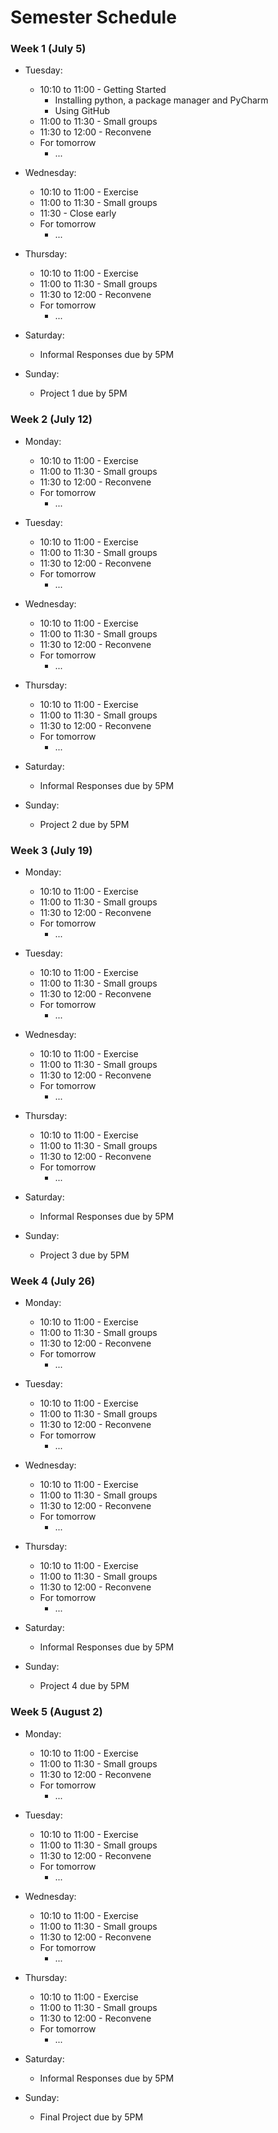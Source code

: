 # Semester Schedule

### Week 1 (July 5)

- Tuesday:
	- 10:10 to 11:00 - Getting Started
		- Installing python, a package manager and PyCharm
		- Using GitHub
	- 11:00 to 11:30 - Small groups
	- 11:30 to 12:00 - Reconvene
	- For tomorrow
		- ...

- Wednesday:
	- 10:10 to 11:00 - Exercise
	- 11:00 to 11:30 - Small groups
	- 11:30 - Close early
	- For tomorrow
		- ...

- Thursday:
	- 10:10 to 11:00 - Exercise
	- 11:00 to 11:30 - Small groups
	- 11:30 to 12:00 - Reconvene
	- For tomorrow
		- ...

- Saturday:
	- Informal Responses due by 5PM

- Sunday:
	- Project 1 due by 5PM

### Week 2 (July 12)

- Monday:
	- 10:10 to 11:00 - Exercise
	- 11:00 to 11:30 - Small groups
	- 11:30 to 12:00 - Reconvene
	- For tomorrow
		- ...

- Tuesday:
	- 10:10 to 11:00 - Exercise
	- 11:00 to 11:30 - Small groups
	- 11:30 to 12:00 - Reconvene
	- For tomorrow
		- ...

- Wednesday:
	- 10:10 to 11:00 - Exercise
	- 11:00 to 11:30 - Small groups
	- 11:30 to 12:00 - Reconvene
	- For tomorrow
		- ...

- Thursday: 
	- 10:10 to 11:00 - Exercise
	- 11:00 to 11:30 - Small groups
	- 11:30 to 12:00 - Reconvene
	- For tomorrow
		- ...

- Saturday:
	- Informal Responses due by 5PM

- Sunday:
	- Project 2 due by 5PM

### Week 3 (July 19)

- Monday:
	- 10:10 to 11:00 - Exercise
	- 11:00 to 11:30 - Small groups
	- 11:30 to 12:00 - Reconvene
	- For tomorrow
		- ...

- Tuesday:
	- 10:10 to 11:00 - Exercise
	- 11:00 to 11:30 - Small groups
	- 11:30 to 12:00 - Reconvene
	- For tomorrow
		- ...

- Wednesday:
	- 10:10 to 11:00 - Exercise
	- 11:00 to 11:30 - Small groups
	- 11:30 to 12:00 - Reconvene
	- For tomorrow
		- ...

- Thursday:
	- 10:10 to 11:00 - Exercise
	- 11:00 to 11:30 - Small groups
	- 11:30 to 12:00 - Reconvene
	- For tomorrow
		- ...

- Saturday:
	- Informal Responses due by 5PM

- Sunday:
	- Project 3 due by 5PM

### Week 4 (July 26)

- Monday:
	- 10:10 to 11:00 - Exercise
	- 11:00 to 11:30 - Small groups
	- 11:30 to 12:00 - Reconvene
	- For tomorrow
		- ...

- Tuesday:
	- 10:10 to 11:00 - Exercise
	- 11:00 to 11:30 - Small groups
	- 11:30 to 12:00 - Reconvene
	- For tomorrow
		- ...

- Wednesday:
	- 10:10 to 11:00 - Exercise
	- 11:00 to 11:30 - Small groups
	- 11:30 to 12:00 - Reconvene
	- For tomorrow
		- ...

- Thursday:
	- 10:10 to 11:00 - Exercise
	- 11:00 to 11:30 - Small groups
	- 11:30 to 12:00 - Reconvene
	- For tomorrow
		- ...

- Saturday:
	- Informal Responses due by 5PM

- Sunday:
	- Project 4 due by 5PM

### Week 5 (August 2)

- Monday:
	- 10:10 to 11:00 - Exercise
	- 11:00 to 11:30 - Small groups
	- 11:30 to 12:00 - Reconvene
	- For tomorrow
		- ...

- Tuesday:
	- 10:10 to 11:00 - Exercise
	- 11:00 to 11:30 - Small groups
	- 11:30 to 12:00 - Reconvene
	- For tomorrow
		- ...

- Wednesday:
	- 10:10 to 11:00 - Exercise
	- 11:00 to 11:30 - Small groups
	- 11:30 to 12:00 - Reconvene
	- For tomorrow
		- ...

- Thursday:
	- 10:10 to 11:00 - Exercise
	- 11:00 to 11:30 - Small groups
	- 11:30 to 12:00 - Reconvene
	- For tomorrow
		- ...

- Saturday:
	- Informal Responses due by 5PM

- Sunday:
	- Final Project due by 5PM